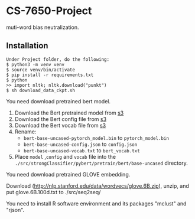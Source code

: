 # CS-7650-Project
muti-word bias neutralization.

## Installation

```
Under Project folder, do the following:
$ python3 -m venv venv
$ source venv/bin/activate
$ pip install -r requirements.txt
$ python
>> import nltk; nltk.download("punkt")
$ sh download_data_ckpt.sh

```
You need download pretrained bert model.

1. Download the Bert pretrained model from [s3](https://s3.amazonaws.com/models.huggingface.co/bert/bert-base-uncased-pytorch_model.bin) 
2. Download the Bert config file from [s3](https://s3.amazonaws.com/models.huggingface.co/bert/bert-base-uncased-config.json) 
3. Download the Bert vocab file from [s3](https://s3.amazonaws.com/models.huggingface.co/bert/bert-base-uncased-vocab.txt) 
4. Rename:
    - `bert-base-uncased-pytorch_model.bin` to `pytorch_model.bin`
    - `bert-base-uncased-config.json` to `config.json`
    - `bert-base-uncased-vocab.txt` to `bert_vocab.txt`
5. Place `model` ,`config` and `vocab` file into  the `./src/strongClassifier/pybert/pretrain/bert/base-uncased` directory.

You need download pretrained GLOVE embedding.

Download (http://nlp.stanford.edu/data/wordvecs/glove.6B.zip), unzip, and put glove.6B.100d.txt to ./src/seq2seq/

You need to install R software environment and its packages "mclust" and "rjson".


